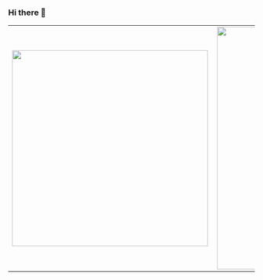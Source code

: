 ### Hi there 👋

<!--
**VMarkz/VMarkz** is a ✨ _special_ ✨ repository because its `README.md` (this file) appears on your GitHub profile.

Here are some ideas to get you started:

- 🔭 I’m currently working on ...
- 🌱 I’m currently learning ...
- 👯 I’m looking to collaborate on ...
- 🤔 I’m looking for help with ...
- 💬 Ask me about ...
- 📫 How to reach me: ...
- 😄 Pronouns: ...
- ⚡ Fun fact: ...
-->
<center>
  <table>  
    <tr>
        <td><img width="400px" align="left" src="https://github-readme-stats.vercel.app/api/top-langs/?username=vmarkz&hide=html&layout=compact&theme=merko"</td>
        <td><img width="495px" align="left" src="https://github-readme-stats.vercel.app/api?username=vmarkz&theme=merko"/></td>
    </tr>   
  </table>
</center> 
